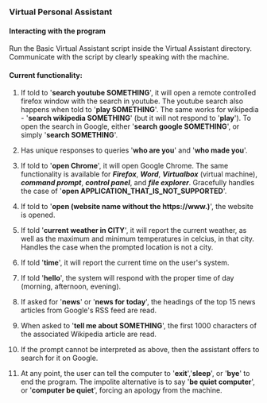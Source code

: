 ### Virtual Personal Assistant

#### Interacting with the program

Run the Basic Virtual Assistant script inside the Virtual Assistant directory.<br>
Communicate with the script by clearly speaking with the machine.

#### Current functionality:

1. If told to '**search youtube SOMETHING**', it will open a remote controlled firefox window with the search in youtube.
The youtube search also happens when told to '**play SOMETHING**'.
The same works for wikipedia - '**search wikipedia SOMETHING**' (but it will not respond to '**play**').
To open the search in Google, either '**search google SOMETHING**', or simply '**search SOMETHING**'.
   
2. Has unique responses to queries '**who are you**' and '**who made you**'.

3. If told to '**open Chrome**', it will open Google Chrome.
The same functionality is available for ***Firefox***, ***Word***, ***Virtualbox*** (virtual machine), ***command prompt***, ***control panel***, and ***file explorer***.
Gracefully handles the case of '**open APPLICATION_THAT_IS_NOT_SUPPORTED**'.
   
4. If told to '**open (website name without the https://www.)**', the website is opened.
   
5. If told '**current weather in CITY**', it will report the current weather, as well as the maximum and minimum temperatures in celcius, in that city.
Handles the case when the prompted location is not a city.
   
6. If told '**time**', it will report the current time on the user's system.
   
7. If told '**hello**', the system will respond with the proper time of day (morning, afternoon, evening).
   
8. If asked for '**news**' or '**news for today**', the headings of the top 15 news articles from Google's RSS feed are read.
   
9. When asked to '**tell me about SOMETHING**', the first 1000 characters of the associated Wikipedia article are read.
   
10. If the prompt cannot be interpreted as above, then the assistant offers to search for it on Google.
   
11. At any point, the user can tell the computer to '**exit**','**sleep**', or '**bye**' to end the program.
The impolite alternative is to say '**be quiet computer**', or '**computer be quiet**', forcing an apology from the machine.

